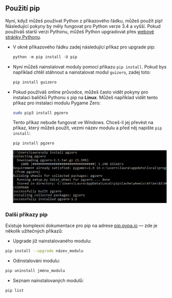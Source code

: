 ## Použití pip

Nyní, když můžeš používat Python z příkazového řádku, můžeš použít pip! Následující pokyny by měly fungovat pro Python verze 3.4 a vyšší. Pokud používáš starší verzi Pythonu, můžeš Python upgradovat přes [webové stránky Pythonu](https://www.python.org/downloads/).

- V okně příkazového řádku zadej následující příkaz pro upgrade pip:

    ```python
    python -m pip install -U pip
    ```

- Nyní můžeš nainstalovat moduly pomocí příkazu `pip install`. Pokud bys například chtěl stáhnout a nainstalovat modul `guizero`, zadej toto:

    ```bash
    pip install guizero
    ```

- Pokud používáš online průvodce, můžeš často vidět pokyny pro instalaci balíčků Pythonu s pip na **Linux**. Můžeš například vidět tento příkaz pro instalaci modulu Pygame Zero:

    ```bash
    sudo pip3 install pgzero
    ```

    Tento příkaz nebude fungovat ve Windows. Chceš-li jej převést na příkaz, který můžeš použít, vezmi název modulu a před něj napište `pip install`:

    ```bash
    pip install pgzero
    ```

    ![Úspěšně nainstalovat modul pgzero](images/pip-install-pgzero.png)


### Další příkazy pip

Existuje komplexní dokumentace pro pip na adrese [pip.pypa.io](https://pip.pypa.io) — zde je několik užitečných příkazů:

+ Upgrade již nainstalovaného modulu:

```bash
pip install --upgrade název_modulu 
```

+ Odinstalování modulu:

```bash
pip uninstall jméno_modulu
```

+ Seznam nainstalovaných modulů:

```bash
pip list
```

